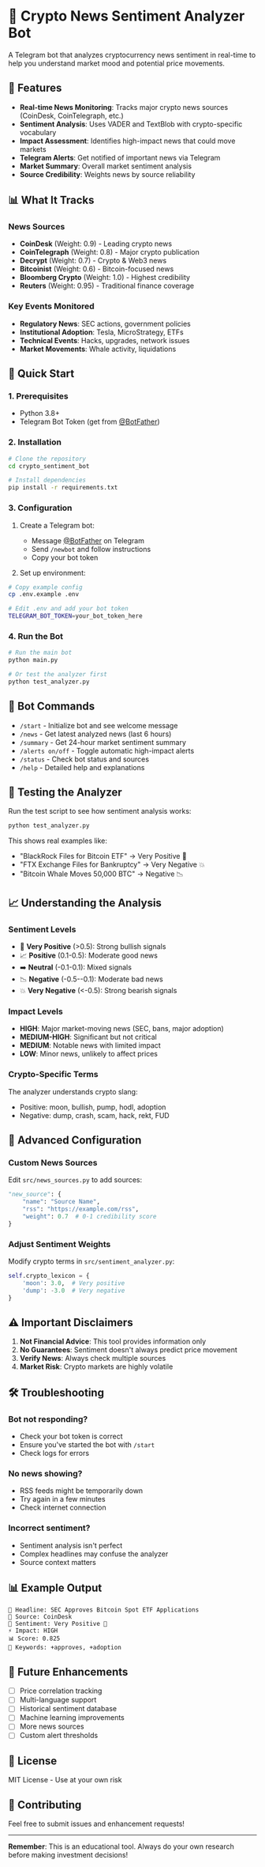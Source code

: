 # 🤖 Crypto News Sentiment Analyzer Bot

A Telegram bot that analyzes cryptocurrency news sentiment in real-time to help you understand market mood and potential price movements.

## 🌟 Features

- **Real-time News Monitoring**: Tracks major crypto news sources (CoinDesk, CoinTelegraph, etc.)
- **Sentiment Analysis**: Uses VADER and TextBlob with crypto-specific vocabulary
- **Impact Assessment**: Identifies high-impact news that could move markets
- **Telegram Alerts**: Get notified of important news via Telegram
- **Market Summary**: Overall market sentiment analysis
- **Source Credibility**: Weights news by source reliability

## 📊 What It Tracks

### News Sources
- **CoinDesk** (Weight: 0.9) - Leading crypto news
- **CoinTelegraph** (Weight: 0.8) - Major crypto publication  
- **Decrypt** (Weight: 0.7) - Crypto & Web3 news
- **Bitcoinist** (Weight: 0.6) - Bitcoin-focused news
- **Bloomberg Crypto** (Weight: 1.0) - Highest credibility
- **Reuters** (Weight: 0.95) - Traditional finance coverage

### Key Events Monitored
- **Regulatory News**: SEC actions, government policies
- **Institutional Adoption**: Tesla, MicroStrategy, ETFs
- **Technical Events**: Hacks, upgrades, network issues
- **Market Movements**: Whale activity, liquidations

## 🚀 Quick Start

### 1. Prerequisites
- Python 3.8+
- Telegram Bot Token (get from [@BotFather](https://t.me/botfather))

### 2. Installation

```bash
# Clone the repository
cd crypto_sentiment_bot

# Install dependencies
pip install -r requirements.txt
```

### 3. Configuration

1. Create a Telegram bot:
   - Message [@BotFather](https://t.me/botfather) on Telegram
   - Send `/newbot` and follow instructions
   - Copy your bot token

2. Set up environment:
```bash
# Copy example config
cp .env.example .env

# Edit .env and add your bot token
TELEGRAM_BOT_TOKEN=your_bot_token_here
```

### 4. Run the Bot

```bash
# Run the main bot
python main.py

# Or test the analyzer first
python test_analyzer.py
```

## 📱 Bot Commands

- `/start` - Initialize bot and see welcome message
- `/news` - Get latest analyzed news (last 6 hours)
- `/summary` - Get 24-hour market sentiment summary
- `/alerts on/off` - Toggle automatic high-impact alerts
- `/status` - Check bot status and sources
- `/help` - Detailed help and explanations

## 🧪 Testing the Analyzer

Run the test script to see how sentiment analysis works:

```bash
python test_analyzer.py
```

This shows real examples like:
- "BlackRock Files for Bitcoin ETF" → Very Positive 🚀
- "FTX Exchange Files for Bankruptcy" → Very Negative 💥
- "Bitcoin Whale Moves 50,000 BTC" → Negative 📉

## 📈 Understanding the Analysis

### Sentiment Levels
- 🚀 **Very Positive** (>0.5): Strong bullish signals
- 📈 **Positive** (0.1-0.5): Moderate good news
- ➡️ **Neutral** (-0.1-0.1): Mixed signals
- 📉 **Negative** (-0.5--0.1): Moderate bad news
- 💥 **Very Negative** (<-0.5): Strong bearish signals

### Impact Levels
- **HIGH**: Major market-moving news (SEC, bans, major adoption)
- **MEDIUM-HIGH**: Significant but not critical
- **MEDIUM**: Notable news with limited impact
- **LOW**: Minor news, unlikely to affect prices

### Crypto-Specific Terms
The analyzer understands crypto slang:
- Positive: moon, bullish, pump, hodl, adoption
- Negative: dump, crash, scam, hack, rekt, FUD

## 🔧 Advanced Configuration

### Custom News Sources
Edit `src/news_sources.py` to add sources:

```python
"new_source": {
    "name": "Source Name",
    "rss": "https://example.com/rss",
    "weight": 0.7  # 0-1 credibility score
}
```

### Adjust Sentiment Weights
Modify crypto terms in `src/sentiment_analyzer.py`:

```python
self.crypto_lexicon = {
    'moon': 3.0,  # Very positive
    'dump': -3.0  # Very negative
}
```

## ⚠️ Important Disclaimers

1. **Not Financial Advice**: This tool provides information only
2. **No Guarantees**: Sentiment doesn't always predict price movement
3. **Verify News**: Always check multiple sources
4. **Market Risk**: Crypto markets are highly volatile

## 🛠️ Troubleshooting

### Bot not responding?
- Check your bot token is correct
- Ensure you've started the bot with `/start`
- Check logs for errors

### No news showing?
- RSS feeds might be temporarily down
- Try again in a few minutes
- Check internet connection

### Incorrect sentiment?
- Sentiment analysis isn't perfect
- Complex headlines may confuse the analyzer
- Source context matters

## 📊 Example Output

```
📰 Headline: SEC Approves Bitcoin Spot ETF Applications
📡 Source: CoinDesk
🎯 Sentiment: Very Positive 🚀
⚡ Impact: HIGH
📊 Score: 0.825
🔑 Keywords: +approves, +adoption
```

## 🔮 Future Enhancements

- [ ] Price correlation tracking
- [ ] Multi-language support
- [ ] Historical sentiment database
- [ ] Machine learning improvements
- [ ] More news sources
- [ ] Custom alert thresholds

## 📝 License

MIT License - Use at your own risk

## 🤝 Contributing

Feel free to submit issues and enhancement requests!

---

**Remember**: This is an educational tool. Always do your own research before making investment decisions!